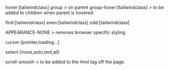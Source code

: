 hover:[tailwindclass]
group > on parent
group-hover:[tailwindclass] > to be added to children when parent is hovered

first:[tailwindclass]
even:[tailwindclass]
odd:[tailwindclass]

APPEARANCE-NONE > removes browser specific styling

cursor-[pointer,loading...]

select-[none,auto,text,all]

scroll-smooth > to be added to the html tag off the page.